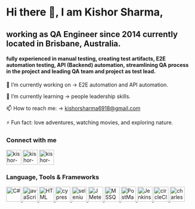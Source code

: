 # Hi there 👋, I am Kishor Sharma, 
## working as QA Engineer since 2014 currently located in Brisbane, Australia.
#### fully experienced in manual testing, creating test artifacts, E2E automation testing, API (Backend) automation, streamlining QA process in the project and leading QA team and project as test lead.

 🔭 I’m currently working on -> E2E automation and API automation.
 
🌱 I’m currently learning -> people leadership skills.

 📫 How to reach me: -> kishorsharma6918@gmail.com

⚡ Fun fact: love adventures, watching movies, and exploring nature.

### Connect with me
<p align="left">
<a href="https://www.linkedin.com/in/kishorsharma69" target="blank"><img align="center" src="https://seeklogo.com/images/L/linkedin-icon-logo-05B2880899-seeklogo.com.png" alt="kishor-sharma" height="40" width="40" /></a>
<a href="https://kishorsharma69.wordpress.com/" target="blank"><img align="center" src="https://seeklogo.com/images/W/wordpress-icon-logo-45667D3313-seeklogo.com.png" alt="kishor-sharma" height="40" width="40" /></a>
 <a href=https://stackoverflow.com/users/6444646/kishor-sharma/" target="blank"><img align="center" src="https://www.logo.wine/a/logo/Stack_Overflow/Stack_Overflow-Logo.wine.svg" alt="kishor-sharma" height="40" width="40" /></a>
</p>

 ### Language, Tools & Frameworks
 <p align="left">
      <a href="https://learn.microsoft.com/en-us/dotnet/csharp/" target="_blank" rel="noreferrer"> <img src="https://upload.wikimedia.org/wikipedia/commons/thumb/0/0d/C_Sharp_wordmark.svg/1200px-C_Sharp_wordmark.svg.png" alt="C#" width="40" height="40"/> </a>
     <a href="https://www.javascript.com/" target="_blank" rel="noreferrer"> <img src="https://seeklogo.com/images/J/java-script-js-logo-ACF4AE5082-seeklogo.com.png" alt="javaScript" width="40" height="40"/> </a>
     <a href="https://html.com/" target="_blank" rel="noreferrer"> <img src="https://seeklogo.com/images/H/html5-with-wordmark-color-logo-4259B7F24F-seeklogo.com.png" alt="HTML" width="40" height="40"/> </a>
  <a href="https://www.cypress.io/" target="_blank" rel="noreferrer"> <img src="https://www.cypress.io/images/layouts/navbar-brand.svg" alt="cypress" width="40" height="40"/> </a> 
    <a href="https://www.selenium.dev/documentation/webdriver/" target="_blank" rel="noreferrer"> <img src="https://seeklogo.com/images/S/selenium-logo-DB9103D7CF-seeklogo.com.png" alt="seleniumWebDriver" width="40" height="40"/> </a>
      <a href="https://jmeter.apache.org/" target="_blank" rel="noreferrer"> <img src="https://jmeter.apache.org/images/asf-logo.svg" alt="JMeter" width="40" height="40"/> </a>
       <a href="https://www.microsoft.com/en-au/sql-server/sql-server-2019" target="_blank" rel="noreferrer"> <img src="https://seeklogo.com/images/M/microsoft-sql-server-2008-logo-EF404ACF5E-seeklogo.com.png" alt="MSSQL" width="40" height="40"/> </a>
        <a href="https://www.postman.com/" target="_blank" rel="noreferrer"> <img src="https://seeklogo.com/images/P/postman-logo-0087CA0D15-seeklogo.com.png" alt="PostMan" width="40" height="40"/> </a>
         <a href="https://www.jenkins.io/" target="_blank" rel="noreferrer"> <img src="https://www.jenkins.io/images/logos/jenkins/Jenkins-stop-the-war.svg" alt="Jenkins" width="40" height="40"/> </a>
     <a href="https://circleci.com/" target="_blank" rel="noreferrer"> <img src="https://d3r49iyjzglexf.cloudfront.net/circleci-logo-horizontal-twitter-48d4d4cde22c26476d5c81b91630c2da5357c0cd21ff3183a0ae997d3e999bb2.png" alt="circleCI" width="40" height="40"/> </a>
          <a href="https://www.charlesproxy.com/" target="_blank" rel="noreferrer"> <img src="https://encrypted-tbn0.gstatic.com/images?q=tbn:ANd9GcRVXbifNfSgzzPjdKY5eBLmxlgL2TXG2pzarK1DrukGC99QvVhst3Al95l-IRhIwodC9g&usqp=CAU" alt="charlesProxy" width="40" height="40"/> </a>
  
</p>
